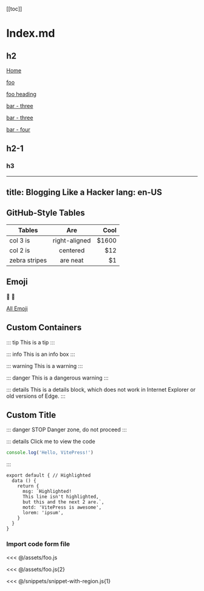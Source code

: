 [[toc]]
# Index.md

## h2

[Home](/) <!-- sends the user to the root index.md -->

[foo](/foo/) <!-- sends the user to index.html of directory foo -->

[foo heading](./#heading) <!-- anchors user to a heading in the foo index file -->

[bar - three](./bar/three) <!-- you can omit extention -->

[bar - three](./bar/three.md) <!-- you can append .md -->

[bar - four](./bar/four.html) <!-- or you can append .html -->

## h2-1

### h3
---
title: Blogging Like a Hacker
lang: en-US
---

## GitHub-Style Tables

| Tables        | Are           | Cool  |
| ------------- |:-------------:| -----:|
| col 3 is      | right-aligned | $1600 |
| col 2 is      | centered      |   $12 |
| zebra stripes | are neat      |    $1 |


## Emoji

:tada: :100:

[All Emoji](https://github.com/markdown-it/markdown-it-emoji/blob/master/lib/data/full.json)

## Custom Containers

::: tip
This is a tip
:::

::: info
This is an info box
:::

::: warning
This is a warning
:::

::: danger
This is a dangerous warning
:::

::: details
This is a details block, which does not work in Internet Explorer or old versions of Edge.
:::

## Custom Title

::: danger STOP
Danger zone, do not proceed
:::

::: details Click me to view the code

```js
console.log('Hello, VitePress!')
```

:::

```js{1,4,6-7}
export default { // Highlighted
  data () {
    return {
      msg: `Highlighted!
      This line isn't highlighted,
      but this and the next 2 are.`,
      motd: 'VitePress is awesome',
      lorem: 'ipsum',
    }
  }
}
```

### Import code form file

<<< @/assets/foo.js

<<< @/assets/foo.js{2}

<<< @/snippets/snippet-with-region.js{1}